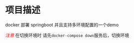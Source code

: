 # 项目描述
docker 部署 springboot 并且支持多环境配置的一个demo

*<font color=#FF0000 >注意</font>*  在切换环境时 请先`docker-compose down`服务后，切换环境